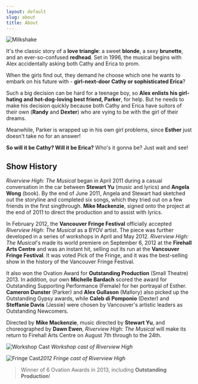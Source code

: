 ```yaml
---
layout: default
slug: about
title: About
---
```





![Milkshake](/img/circle-milkshake.png)






It's the classic story of a **love triangle**: a sweet **blonde**, a sexy **brunette**, and an ever-so-confused **redhead**. Set in 1996, the musical begins with Alex accidentally asking both Cathy and Erica to prom.

When the girls find out, they demand he choose which one he wants to embark on his future with - **girl-next-door Cathy or sophisticated Erica**?

Such a big decision can be hard for a teenage boy, so **Alex enlists his girl-hating and hot-dog-loving best friend, Parker**, for help. But he needs to make his decision quickly because both Cathy and Erica have suitors of their own (**Randy** and **Dexter**) who are vying to be with the girl of their dreams.

Meanwhile, Parker is wrapped up in his own girl problems, since **Esther** just doesn't take no for an answer!

**So will it be Cathy? Will it be Erica?** Who's it gonna be? Just wait and see!









## Show History









_Riverview High: The Musical_ began in April 2011 during a casual conversation in the car between **Stewart Yu** (music and lyrics) and **Angela Wong** (book). By the end of June 2011, Angela and Stewart had sketched out the storyline and completed six songs, which they tried out on a few friends in the first singthrough. **Mike Mackenzie**, signed onto the project at the end of 2011 to direct the production and to assist with lyrics.

In February 2012, the **Vancouver Fringe Festival** officially accepted _Riverview High: The Musical_ as a BYOV artist. The piece was further developed in a series of workshops in April and May 2012. _Riverview High: The Musical_'s made its world premiere on September 6, 2012 at the **Firehall Arts Centre** and was an instant hit, selling out its run at the **Vancouver Fringe Festival**. It was voted Pick of the Fringe, and it was the best-selling show in the history of the Vancouver Fringe Festival.

It also won the Ovation Award for **Outstanding Production** (Small Theatre) 2013. In addition, our own **Michelle Bardach** scored the award for Outstanding Supporting Performance (Female) for her portrayal of Esther. **Cameron Dunster** (Parker) and **Alex Gullason** (Mallory) also picked up the Outstanding Gypsy awards, while **Caleb di Pomponio** (Dexter) and **Steffanie Davis** (Jessie) were chosen by Vancouver's artistic leaders as Outstanding Newcomers.

Directed by **Mike Mackenzie**, music directed by **Stewart Yu**, and choreographed by **Dawn Ewen**, _Riverview High: The Musical_ will make its return to Firehall Arts Centre on August 7th through to the 24th.






![Workshop Cast](/img/cast-workshop.jpg)
_Workshop cast of Riverview High_  


![Fringe Cast](/img/cast-fringe.jpg)_2012 Fringe cast of Riverview High_







> Winner of 6 Ovation Awards in 2013, including **Outstanding Production**!
